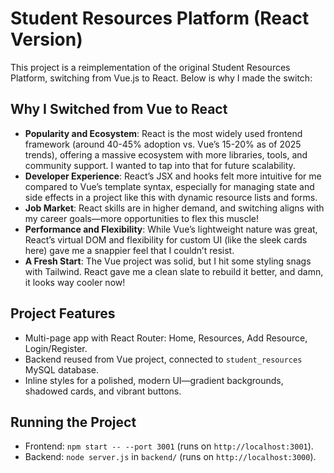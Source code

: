 # Student Resources Platform (React Version)

This project is a reimplementation of the original Student Resources Platform, switching from Vue.js to React. Below is why I made the switch:

## Why I Switched from Vue to React

- **Popularity and Ecosystem**: React is the most widely used frontend framework (around 40-45% adoption vs. Vue’s 15-20% as of 2025 trends), offering a massive ecosystem with more libraries, tools, and community support. I wanted to tap into that for future scalability.
- **Developer Experience**: React’s JSX and hooks felt more intuitive for me compared to Vue’s template syntax, especially for managing state and side effects in a project like this with dynamic resource lists and forms.
- **Job Market**: React skills are in higher demand, and switching aligns with my career goals—more opportunities to flex this muscle!
- **Performance and Flexibility**: While Vue’s lightweight nature was great, React’s virtual DOM and flexibility for custom UI (like the sleek cards here) gave me a snappier feel that I couldn’t resist.
- **A Fresh Start**: The Vue project was solid, but I hit some styling snags with Tailwind. React gave me a clean slate to rebuild it better, and damn, it looks way cooler now!

## Project Features
- Multi-page app with React Router: Home, Resources, Add Resource, Login/Register.
- Backend reused from Vue project, connected to `student_resources` MySQL database.
- Inline styles for a polished, modern UI—gradient backgrounds, shadowed cards, and vibrant buttons.

## Running the Project
- Frontend: `npm start -- --port 3001` (runs on `http://localhost:3001`).
- Backend: `node server.js` in `backend/` (runs on `http://localhost:3000`).
